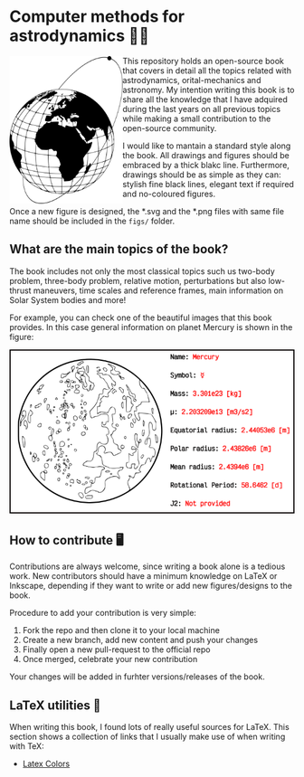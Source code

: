 # Computer methods for astrodynamics 🚀📕 

<img align="left" src="figs/cover.png" width="200"/>

This repository holds an open-source book that covers in detail all the topics
related with astrodynamics, orital-mechanics and astronomy. My intention
writing this book is to share all the knowledge that I have adquired during the
last years on all previous topics while making a small contribution to the
open-source community.

I would like to mantain a standard style along the book. All drawings and figures
should be embraced by a thick blakc line. Furthermore, drawings should be as
simple as they can: stylish fine black lines, elegant text if required and
no-coloured figures.

Once a new figure is designed, the *.svg and the *.png files with same file name
should be included in the `figs/` folder.

## What are the main topics of the book?

The book includes not only the most classical topics such us two-body problem,
three-body problem, relative motion, perturbations but also low-thrust
maneuvers, time scales and reference frames, main information on Solar System
bodies and more!

For example, you can check one of the beautiful images that this book provides.
In this case general information on planet Mercury is shown in the figure:

![Mercury](figs/bodies/mercury.png)

## How to contribute 🖥️

Contributions are always welcome, since writing a book alone is a tedious work.
New contributors should have a minimum knowledge on LaTeX or Inkscape, depending
if they want to write or add new figures/designs to the book.

Procedure to add your contribution is very simple:

1. Fork the repo and then clone it to your local machine
2. Create a new branch, add new content and push your changes
3. Finally open a new pull-request to the official repo
4. Once merged, celebrate your new contribution

Your changes will be added in furhter versions/releases of the book.

## LaTeX utilities 🎨

When writing this book, I found lots of really useful sources for LaTeX. This
section shows a collection of links that I usually make use of when writing
with TeX:

* [Latex Colors](https://latexcolor.com/)
